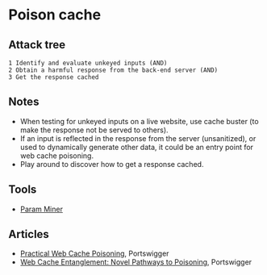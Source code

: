 # Poison cache

## Attack tree

```text
1 Identify and evaluate unkeyed inputs (AND)
2 Obtain a harmful response from the back-end server (AND)
3 Get the response cached
```

## Notes

* When testing for unkeyed inputs on a live website, use cache buster (to make the response not be served to others).
* If an input is reflected in the response from the server (unsanitized), or used to dynamically generate other data, 
it could be an entry point for web cache poisoning. 
* Play around to discover how to get a response cached. 

## Tools

* [Param Miner](https://portswigger.net/bappstore/17d2949a985c4b7ca092728dba871943)

## Articles

* [Practical Web Cache Poisoning](https://portswigger.net/research/practical-web-cache-poisoning), Portswigger
* [Web Cache Entanglement: Novel Pathways to Poisoning](https://portswigger.net/research/web-cache-entanglement), Portswigger

